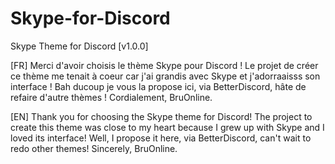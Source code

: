 # Skype-for-Discord
Skype Theme for Discord [v1.0.0]

[FR]
Merci d'avoir choisis le thème Skype pour Discord ! Le projet de créer ce thème me tenait à coeur car j'ai grandis avec Skype et j'adorraaisss son interface !
Bah ducoup je vous la propose ici, via BetterDiscord, hâte de refaire d'autre thèmes !
Cordialement, BruOnline.

[EN]
Thank you for choosing the Skype theme for Discord! The project to create this theme was close to my heart because I grew up with Skype and I loved its interface!
Well, I propose it here, via BetterDiscord, can't wait to redo other themes!
Sincerely, BruOnline.
